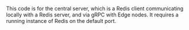 This code is for the central server, which is a Redis client communicating locally with a Redis server, and via gRPC with Edge nodes.
It requires a running instance of Redis on the default port.